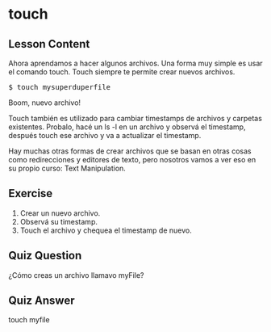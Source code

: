 # touch

## Lesson Content

Ahora aprendamos a hacer algunos archivos. Una forma muy simple es usar el comando touch. Touch siempre te permite crear nuevos archivos.

<pre>$ touch mysuperduperfile</pre>

Boom, nuevo archivo! 

Touch también es utilizado para cambiar timestamps de archivos y carpetas existentes. Probalo, hacé un ls -l en un archivo y observá el timestamp, después touch ese archivo y va a actualizar el timestamp.

Hay muchas otras formas de crear archivos que se basan en otras cosas como redirecciones y editores de texto, pero nosotros vamos a ver eso en su propio curso: Text Manipulation.

## Exercise

<ol>
<li>Crear un nuevo archivo.</li>
<li>Observá su timestamp.</li>
<li>Touch el archivo y chequea el timestamp de nuevo.</li>
</ol>

## Quiz Question

¿Cómo creas un archivo llamavo myFile?

## Quiz Answer

touch myfile

